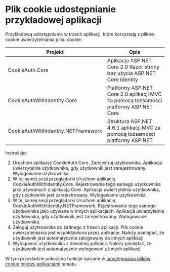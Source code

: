 # <a name="cookie-sharing-sample-app"></a>Plik cookie udostępnianie przykładowej aplikacji

Przykładową udostępnianie w trzech aplikacji, które korzystają z plików cookie uwierzytelniania pliku cookie:

| Projekt                             | Opis |
| ----------------------------------- | ----------- |
| CookieAuth.Core                     | Aplikacja ASP.NET Core 2.0 Razor strony bez użycia ASP.NET Core Identity |
| CookieAuthWithIdentity.Core         | Platformy ASP.NET Core 2.0 aplikacji MVC za pomocą tożsamości platformy ASP.NET Core |
| CookieAuthWithIdentity.NETFramework | Struktura ASP.NET 4.6.1 aplikacji MVC za pomocą tożsamości platformy ASP.NET |

Instrukcje:

1. Uruchom aplikację CookieAuth.Core. Zarejestruj użytkownika. Aplikacja uwierzytelnia użytkownika, gdy użytkownik jest zarejestrowany. Wylogowanie użytkownika.
1. W tej samej sesji przeglądarki Uruchom aplikację CookieAuthWithIdentity.Core. Rejestrowanie tego samego użytkownika jako używanych z aplikacją Core. Aplikacja uwierzytelnia użytkownika, gdy użytkownik jest zarejestrowany. Wylogowanie użytkownika.
1. W tej samej sesji przeglądarki Uruchom aplikację CookieAuthWithIdentity.NETFramework. Rejestrowanie tego samego użytkownika jako używane w innych aplikacjach. Aplikacja uwierzytelnia użytkownika, gdy użytkownik jest zarejestrowany. Wylogowanie użytkownika.
1. Zaloguj użytkownika do żadnego z trzech aplikacji. Plik cookie uwierzytelniania jest współdzielona przez aplikacje. Należy pamiętać, że użytkownik jest automatycznie zalogowany do innych aplikacji.
1. Wylogować użytkownika z dowolnej aplikacji. Należy pamiętać, że użytkownik jest automatycznie wylogowani z innych aplikacji.

W tym przykładzie pokazano funkcje opisane w [udostępniania plików cookie między aplikacjami](https://docs.microsoft.com/aspnet/core/security/cookie-sharing) tematu.
